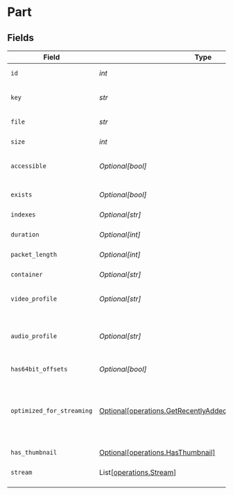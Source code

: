 # Part


## Fields

| Field                                                                                                                          | Type                                                                                                                           | Required                                                                                                                       | Description                                                                                                                    | Example                                                                                                                        |
| ------------------------------------------------------------------------------------------------------------------------------ | ------------------------------------------------------------------------------------------------------------------------------ | ------------------------------------------------------------------------------------------------------------------------------ | ------------------------------------------------------------------------------------------------------------------------------ | ------------------------------------------------------------------------------------------------------------------------------ |
| `id`                                                                                                                           | *int*                                                                                                                          | :heavy_check_mark:                                                                                                             | Unique part identifier.                                                                                                        | 418385                                                                                                                         |
| `key`                                                                                                                          | *str*                                                                                                                          | :heavy_check_mark:                                                                                                             | Key to access this part.                                                                                                       | /library/parts/418385/1735864239/file.mkv                                                                                      |
| `file`                                                                                                                         | *str*                                                                                                                          | :heavy_check_mark:                                                                                                             | File path for the part.                                                                                                        | /mnt/Movies_1/W/Wicked (2024).mkv                                                                                              |
| `size`                                                                                                                         | *int*                                                                                                                          | :heavy_check_mark:                                                                                                             | File size in bytes.                                                                                                            | 30649952104                                                                                                                    |
| `accessible`                                                                                                                   | *Optional[bool]*                                                                                                               | :heavy_minus_sign:                                                                                                             | Indicates if the part is accessible.                                                                                           | true                                                                                                                           |
| `exists`                                                                                                                       | *Optional[bool]*                                                                                                               | :heavy_minus_sign:                                                                                                             | Indicates if the part exists.                                                                                                  | true                                                                                                                           |
| `indexes`                                                                                                                      | *Optional[str]*                                                                                                                | :heavy_minus_sign:                                                                                                             | N/A                                                                                                                            | sd                                                                                                                             |
| `duration`                                                                                                                     | *Optional[int]*                                                                                                                | :heavy_minus_sign:                                                                                                             | Duration of the part in milliseconds.                                                                                          | 9610350                                                                                                                        |
| `packet_length`                                                                                                                | *Optional[int]*                                                                                                                | :heavy_minus_sign:                                                                                                             | N/A                                                                                                                            | 188                                                                                                                            |
| `container`                                                                                                                    | *Optional[str]*                                                                                                                | :heavy_minus_sign:                                                                                                             | Container format of the part.                                                                                                  | mkv                                                                                                                            |
| `video_profile`                                                                                                                | *Optional[str]*                                                                                                                | :heavy_minus_sign:                                                                                                             | Video profile for the part.                                                                                                    | main 10                                                                                                                        |
| `audio_profile`                                                                                                                | *Optional[str]*                                                                                                                | :heavy_minus_sign:                                                                                                             | The audio profile used for the media (e.g., DTS, Dolby Digital, etc.).                                                         | dts                                                                                                                            |
| `has64bit_offsets`                                                                                                             | *Optional[bool]*                                                                                                               | :heavy_minus_sign:                                                                                                             | N/A                                                                                                                            | false                                                                                                                          |
| `optimized_for_streaming`                                                                                                      | [Optional[operations.GetRecentlyAddedOptimizedForStreaming]](../../models/operations/getrecentlyaddedoptimizedforstreaming.md) | :heavy_minus_sign:                                                                                                             | Has this media been optimized for streaming. NOTE: This can be 0, 1, false or true                                             |                                                                                                                                |
| `has_thumbnail`                                                                                                                | [Optional[operations.HasThumbnail]](../../models/operations/hasthumbnail.md)                                                   | :heavy_minus_sign:                                                                                                             | N/A                                                                                                                            | 1                                                                                                                              |
| `stream`                                                                                                                       | List[[operations.Stream](../../models/operations/stream.md)]                                                                   | :heavy_minus_sign:                                                                                                             | An array of streams for this part.                                                                                             |                                                                                                                                |